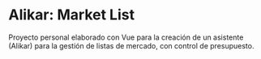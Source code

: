 # Alikar: Market List
Proyecto personal elaborado con Vue para la creación de un asistente (Alikar) para la gestión de listas de mercado, con control de presupuesto.